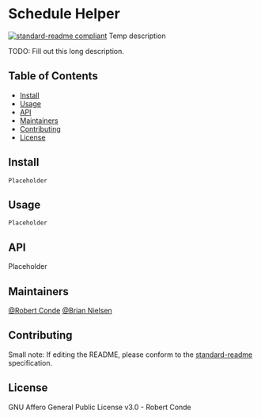 # Schedule Helper

[![standard-readme compliant](https://img.shields.io/badge/standard--readme-OK-green.svg?style=flat-square)](https://github.com/RichardLitt/standard-readme)
Temp description

TODO: Fill out this long description.

## Table of Contents

- [Install](#install)
- [Usage](#usage)
- [API](#api)
- [Maintainers](#maintainers)
- [Contributing](#contributing)
- [License](#license)

## Install

```
Placeholder
```

## Usage

```
Placeholder
```

## API
Placeholder

## Maintainers

[@Robert Conde](https://github.com/RobertConde) [@Brian Nielsen](https://github.com/bnielsen1)

## Contributing



Small note: If editing the README, please conform to the [standard-readme](https://github.com/RichardLitt/standard-readme) specification.

## License

GNU Affero General Public License v3.0 - Robert Conde
